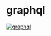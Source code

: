 # graphql

[![graphql](https://github.com/ogoshikazuki/skill-sheet/actions/workflows/graphql.yml/badge.svg)](https://github.com/ogoshikazuki/skill-sheet/actions/workflows/graphql.yml)
